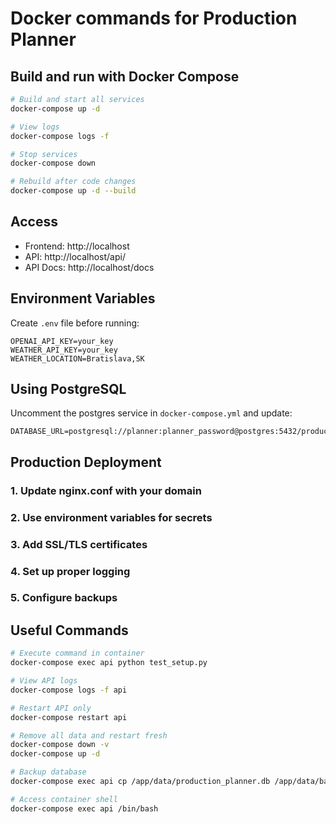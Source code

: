 # Docker commands for Production Planner

## Build and run with Docker Compose

```bash
# Build and start all services
docker-compose up -d

# View logs
docker-compose logs -f

# Stop services
docker-compose down

# Rebuild after code changes
docker-compose up -d --build
```

## Access

- Frontend: http://localhost
- API: http://localhost/api/
- API Docs: http://localhost/docs

## Environment Variables

Create `.env` file before running:

```env
OPENAI_API_KEY=your_key
WEATHER_API_KEY=your_key
WEATHER_LOCATION=Bratislava,SK
```

## Using PostgreSQL

Uncomment the postgres service in `docker-compose.yml` and update:

```env
DATABASE_URL=postgresql://planner:planner_password@postgres:5432/production_planner
```

## Production Deployment

### 1. Update nginx.conf with your domain
### 2. Use environment variables for secrets
### 3. Add SSL/TLS certificates
### 4. Set up proper logging
### 5. Configure backups

## Useful Commands

```bash
# Execute command in container
docker-compose exec api python test_setup.py

# View API logs
docker-compose logs -f api

# Restart API only
docker-compose restart api

# Remove all data and restart fresh
docker-compose down -v
docker-compose up -d

# Backup database
docker-compose exec api cp /app/data/production_planner.db /app/data/backup.db

# Access container shell
docker-compose exec api /bin/bash
```


